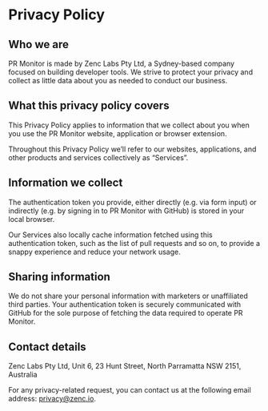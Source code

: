# Privacy Policy

## Who we are

PR Monitor is made by Zenc Labs Pty Ltd, a Sydney-based company focused on building developer tools. We strive to protect your privacy and collect as little data about you as needed to conduct our business.

## What this privacy policy covers

This Privacy Policy applies to information that we collect about you when you use the PR Monitor website, application or browser extension.

Throughout this Privacy Policy we’ll refer to our websites, applications, and other products and services collectively as “Services”.

## Information we collect

The authentication token you provide, either directly (e.g. via form input) or indirectly (e.g. by signing in to PR Monitor with GitHub) is stored in your local browser.

Our Services also locally cache information fetched using this authentication token, such as the list of pull requests and so on, to provide a snappy experience and reduce your network usage.

## Sharing information

We do not share your personal information with marketers or unaffiliated third parties. Your authentication token is securely communicated with GitHub for the sole purpose of fetching the data required to operate PR Monitor.

## Contact details

Zenc Labs Pty Ltd, Unit 6, 23 Hunt Street, North Parramatta NSW 2151, Australia

For any privacy-related request, you can contact us at the following email address: [privacy@zenc.io](mailto:privacy@zenc.io).
